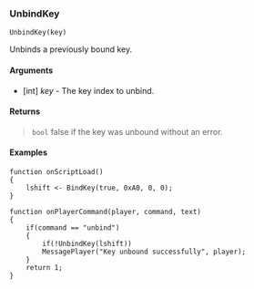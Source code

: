 ### UnbindKey
```Squirrel
UnbindKey(key)
```

Unbinds a previously bound key.

#### Arguments
- [int] *key* - The key index to unbind.

#### Returns
> `bool` false if the key was unbound without an error.

#### Examples
```Squirrel
function onScriptLoad()
{
    lshift <- BindKey(true, 0xA0, 0, 0);
}

function onPlayerCommand(player, command, text)
{
    if(command == "unbind")
    {
        if(!UnbindKey(lshift))
        MessagePlayer("Key unbound successfully", player);
    }
    return 1;
}
```